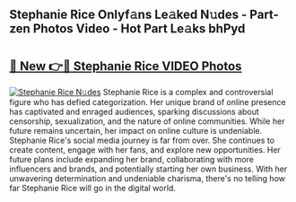 ## Stephanie Rice Onlyf𝚊ns Le𝚊ked N𝚞des - Part-zen Photos Video - Hot Part Le𝚊ks bhPyd

# <h2><a href="http://ab79770.deff.icu/?id=Stephanie+Rice">🔗 New 👉🔴 Stephanie Rice VIDEO Photos</a></h2>

[![Stephanie Rice N𝚞des](https://i.imgur.com/rIISA9y.gif)](http://ab79770.deff.icu/?id=Stephanie+Rice)
Stephanie Rice is a complex and controversial figure who has defied categorization. Her unique brand of online presence has captivated and enraged audiences, sparking discussions about censorship, sexualization, and the nature of online communities. While her future remains uncertain, her impact on online culture is undeniable. Stephanie Rice's social media journey is far from over. She continues to create content, engage with her fans, and explore new opportunities. Her future plans include expanding her brand, collaborating with more influencers and brands, and potentially starting her own business. With her unwavering determination and undeniable charisma, there's no telling how far Stephanie Rice will go in the digital world.

